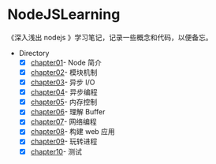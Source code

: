 # NodeJSLearning
《深入浅出 nodejs 》学习笔记，记录一些概念和代码，以便备忘。

- Directory
  + [x] [chapter01](https://github.com/songjinzhong/NodeJSLearning/tree/master/chapter01)- Node 简介
  + [x] [chapter02](https://github.com/songjinzhong/NodeJSLearning/tree/master/chapter02)- 模块机制
  + [x] [chapter03](https://github.com/songjinzhong/NodeJSLearning/tree/master/chapter03)- 异步 I/O
  + [x] [chapter04](https://github.com/songjinzhong/NodeJSLearning/tree/master/chapter04)- 异步编程
  + [x] [chapter05](https://github.com/songjinzhong/NodeJSLearning/tree/master/chapter05)- 内存控制
  + [x] [chapter06](https://github.com/songjinzhong/NodeJSLearning/tree/master/chapter06)- 理解 Buffer
  + [x] [chapter07](https://github.com/songjinzhong/NodeJSLearning/tree/master/chapter07)- 网络编程
  + [x] [chapter08](https://github.com/songjinzhong/NodeJSLearning/tree/master/chapter08)- 构建 web 应用
  + [x] [chapter09](https://github.com/songjinzhong/NodeJSLearning/tree/master/chapter09)- 玩转进程
  + [x] [chapter10](https://github.com/songjinzhong/NodeJSLearning/tree/master/chapter10)- 测试
